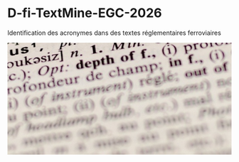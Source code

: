 # D-fi-TextMine-EGC-2026
Identification des acronymes dans des textes réglementaires ferroviaires

![cover image](https://github.com/Ishita95-harvard/D-fi-TextMine-EGC-2026/blob/main/header%20(6).png)
